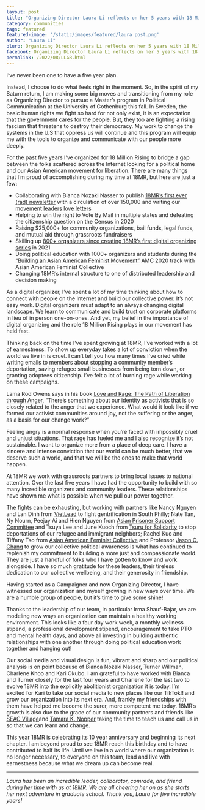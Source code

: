 ```yaml
---
layout: post
title: "Organizing Director Laura Li reflects on her 5 years with 18 Million Rising"
category: communities
tags: featured
featured-image: '/static/images/featured/laura post.png'
author: "Laura Li" 
blurb: Organizing Director Laura Li reflects on her 5 years with 18 Million Rising
facebook: Organizing Director Laura Li reflects on her 5 years with 18 Million Rising
permalink: /2022/08/LLGB.html
---
```



I’ve never been one to have a five year plan.

Instead, I choose to do what feels right in the moment. So, in the spirit of my Saturn return, I am making some big moves and transitioning from my role as Organizing Director to pursue a Master’s program in Political Communication at the University of Gothenburg this fall. In Sweden, the basic human rights we fight so hard for not only exist, it is an expectation that the government cares for the people. But, they too are fighting a rising fascism that threatens to destroy their democracy. My work to change the systems in the U.S that oppress us will continue and this program will equip me with the tools to organize and communicate with our people more deeply. 

For the past five years I’ve organized for 18 Million Rising to bridge a gap between the folks scattered across the Internet looking for a political home and our Asian American movement for liberation. There are many things that I’m proud of accomplishing during my time at 18MR, but here are just a few: 

- Collaborating with Bianca Nozaki Nasser to publish [18MR’s first ever (rad) newsletter](https://18millionrising.org/newsletter/) with a circulation of over 150,000 and writing our [movement leaders love letters](http://www.movementloveletters.org/)
- Helping to win the right to Vote By Mail in multiple states and defeating the citizenship question on the Census in 2020 
- Raising $25,000+ for community organizations, bail funds, legal funds, and mutual aid through grassroots fundraisers
- Skilling up [800+ organizers since creating 18MR’s first digital organizing series](https://18mr.gumroad.com/l/18MR21) in 2021
- Doing political education with 1000+ organizers and students during the [“Building an Asian American Feminist Movement”](https://www.asianamfeminism.org/) AMC 2020 track with Asian American Feminist Collective
- Changing 18MR’s internal structure to one of distributed leadership and decision making 

As a digital organizer, I’ve spent a lot of my time thinking about how to connect with people on the Internet and build our collective power. It’s not easy work. Digital organizers must adapt to an always changing digital landscape. We learn to communicate and build trust on corporate platforms in lieu of in person one-on-ones. And yet, my belief in the importance of digital organizing and the role 18 Million Rising plays in our movement has held fast. 

Thinking back on the time I’ve spent growing at 18MR, I’ve worked with a lot of earnestness. To show up everyday takes a lot of conviction when the world we live in is cruel. I can’t tell you how many times I’ve cried while writing emails to members about stopping a community member’s deportation, saving refugee small businesses from being torn down, or granting adoptees citizenship. I’ve felt a lot of burning rage while working on these campaigns. 

Lama Rod Owens says in his book [Love and Rage: The Path of Liberation through Anger,](https://bookshop.org/books/love-and-rage-the-path-of-liberation-through-anger-9781623174095/9781623174095) “There’s something about our identity as activists that is so closely related to the anger that we experience. What would it look like if we formed our activist communities around joy, not the suffering or the anger, as a basis for our change work?”

Feeling angry is a normal response when you’re faced with impossibly cruel and unjust situations. That rage has fueled me and I also recognize it’s not sustainable. I want to organize more from a place of deep care. I have a sincere and intense conviction that our world can be much better, that we deserve such a world, and that we will be the ones to make that world happen. 

At 18MR we work with grassroots partners to bring local issues to national attention. Over the last five years I have had the opportunity to build with so many incredible organizers and community leaders. These relationships have shown me what is possible when we pull our power together. 

The fights can be exhausting, but working with partners like Nancy Nguyen and Lan Dinh from [VietLead](https://www.vietlead.org/) to fight gentrification in South Philly; Nate Tan, Ny Nourn, Peejay Ai and Hien Nguyen from [Asian Prisoner Support Committee](https://www.asianprisonersupport.com/) and Tsuya Lee and June Kuoch from [Tsuru for Solidarity](https://tsuruforsolidarity.org/) to stop deportations of our refugee and immigrant neighbors; Rachel Kuo and Tiffany Tso from [Asian American Feminist Collective](https://www.instagram.com/aafc.nyc/?hl=en) and Professor [Jason O. Chang](https://history.uconn.edu/faculty-by-name/chang-jason-oliver/) to grow our collective political awareness is what has continued to replenish my commitment to building a more just and compassionate world. They are just a handful of folks who I have gotten to know and work alongside. I have so much gratitude for these leaders, their tireless dedication to our collective wellbeing, and their generosity in friendship.  

Having started as a Campaigner and now Organizing Director, I have witnessed our organization and myself growing in new ways over time. We are a humble group of people, but it’s time to give some shine!

Thanks to the leadership of our team, in particular Irma Shauf-Bajar, we are modeling new ways an organization can maintain a healthy working environment. This looks like a four day work week, a monthly wellness stipend, a professional development stipend, encouragement to take PTO and mental health days, and above all investing in building authentic relationships with one another through doing political education work together and hanging out! 

Our social media and visual design is fun, vibrant and sharp and our political analysis is on point because of Bianca Nozaki Nasser, Turner Willman, Charlene Khoo and Kari Okubo. I am grateful to have worked with Bianca and Turner closely for the last four years and Charlene for the last two to evolve 18MR into the explicitly abolitionist organization it is today. I’m excited for Kari to take our social media to new places like our TikTok!! and grow our organization into its next era. And, frankly my friendships with them have helped me become the surer, more competent me today. 18MR’s growth is also due to the grace of our community partners and friends like [SEAC Village](http://www.seacvillage.org/)and [Tamara K. Nopper](https://aaww.org/postauthor/tamara-nopper/) taking the time to teach us and call us in so that we can learn and change.

This year 18MR is celebrating its 10 year anniversary and beginning its next chapter. I am beyond proud to see 18MR reach this birthday and to have contributed to half its life. Until we live in a world where our organization is no longer necessary, to everyone on this team, lead and live with earnestness because what we dream up can become real. 

---

<i> Laura has been an incredible  leader,  collborator, comrade, and friend during her time  with us at 18MR. We are all cheering her  on as she starts her next adventure in graduate school. Thank you, Laura for five  incredible years! </i>




